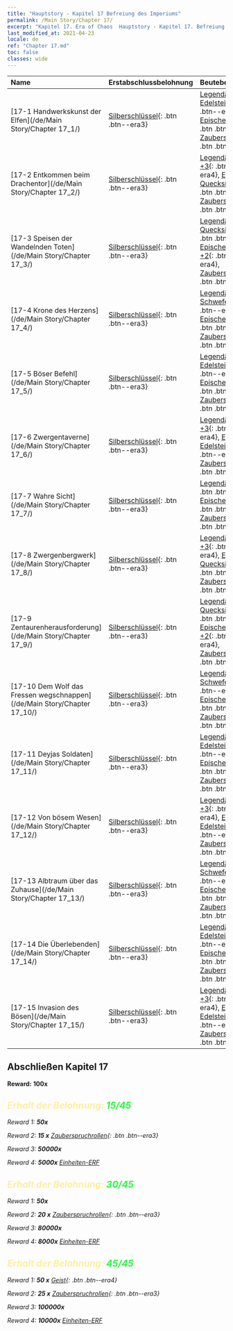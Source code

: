 ```yaml
---
title: "Hauptstory - Kapitel 17 Befreiung des Imperiums"
permalink: /Main Story/Chapter 17/
excerpt: "Kapitel 17. Era of Chaos  Hauptstory - Kapitel 17. Befreiung des Imperiums"
last_modified_at: 2021-04-23
locale: de
ref: "Chapter 17.md"
toc: false
classes: wide
---
```


  | Name |  Erstabschlussbelohnung | Beutebelohnung |
  |:------------|:------------|:------------| 
  | [17-1 Handwerkskunst der Elfen](/de/Main Story/Chapter 17_1/) | [Silberschlüssel](/ItemsDE/con_693/){: .btn .btn--era3} | [Legendäre Edelsteine +3](/ItemsDE/mat_58/){: .btn .btn--era4}, [Epischer Kristall +2](/ItemsDE/mat_52/){: .btn .btn--era4}, [Zauberspruchrollen](/ItemsDE/con_694/){: .btn .btn--era3} |
  | [17-2 Entkommen beim Drachentor](/de/Main Story/Chapter 17_2/) | [Silberschlüssel](/ItemsDE/con_693/){: .btn .btn--era3} | [Legendäres Holz +3](/ItemsDE/mat_55/){: .btn .btn--era4}, [Episches Quecksilber +2](/ItemsDE/mat_49/){: .btn .btn--era4}, [Zauberspruchrollen](/ItemsDE/con_694/){: .btn .btn--era3} |
  | [17-3 Speisen der Wandelnden Toten](/de/Main Story/Chapter 17_3/) | [Silberschlüssel](/ItemsDE/con_693/){: .btn .btn--era3} | [Legendäres Quecksilber +3](/ItemsDE/mat_56/){: .btn .btn--era4}, [Epischer Schwefel +2](/ItemsDE/mat_50/){: .btn .btn--era4}, [Zauberspruchrollen](/ItemsDE/con_694/){: .btn .btn--era3} |
  | [17-4 Krone des Herzens](/de/Main Story/Chapter 17_4/) | [Silberschlüssel](/ItemsDE/con_693/){: .btn .btn--era3} | [Legendärer Schwefel +3](/ItemsDE/mat_57/){: .btn .btn--era4}, [Episches Erz +2](/ItemsDE/mat_47/){: .btn .btn--era4}, [Zauberspruchrollen](/ItemsDE/con_694/){: .btn .btn--era3} |
  | [17-5 Böser Befehl](/de/Main Story/Chapter 17_5/) | [Silberschlüssel](/ItemsDE/con_693/){: .btn .btn--era3} | [Legendäre Edelsteine +3](/ItemsDE/mat_58/){: .btn .btn--era4}, [Epischer Kristall +2](/ItemsDE/mat_52/){: .btn .btn--era4}, [Zauberspruchrollen](/ItemsDE/con_694/){: .btn .btn--era3} |
  | [17-6 Zwergentaverne](/de/Main Story/Chapter 17_6/) | [Silberschlüssel](/ItemsDE/con_693/){: .btn .btn--era3} | [Legendärer Kristall +3](/ItemsDE/mat_59/){: .btn .btn--era4}, [Epische Edelsteine +2](/ItemsDE/mat_51/){: .btn .btn--era4}, [Zauberspruchrollen](/ItemsDE/con_694/){: .btn .btn--era3} |
  | [17-7 Wahre Sicht](/de/Main Story/Chapter 17_7/) | [Silberschlüssel](/ItemsDE/con_693/){: .btn .btn--era3} | [Legendäres Erz +3](/ItemsDE/mat_54/){: .btn .btn--era4}, [Episches Holz +2](/ItemsDE/mat_48/){: .btn .btn--era4}, [Zauberspruchrollen](/ItemsDE/con_694/){: .btn .btn--era3} |
  | [17-8 Zwergenbergwerk](/de/Main Story/Chapter 17_8/) | [Silberschlüssel](/ItemsDE/con_693/){: .btn .btn--era3} | [Legendäres Holz +3](/ItemsDE/mat_55/){: .btn .btn--era4}, [Episches Quecksilber +2](/ItemsDE/mat_49/){: .btn .btn--era4}, [Zauberspruchrollen](/ItemsDE/con_694/){: .btn .btn--era3} |
  | [17-9 Zentaurenherausforderung](/de/Main Story/Chapter 17_9/) | [Silberschlüssel](/ItemsDE/con_693/){: .btn .btn--era3} | [Legendäres Quecksilber +3](/ItemsDE/mat_56/){: .btn .btn--era4}, [Epischer Schwefel +2](/ItemsDE/mat_50/){: .btn .btn--era4}, [Zauberspruchrollen](/ItemsDE/con_694/){: .btn .btn--era3} |
  | [17-10 Dem Wolf das Fressen wegschnappen](/de/Main Story/Chapter 17_10/) | [Silberschlüssel](/ItemsDE/con_693/){: .btn .btn--era3} | [Legendärer Schwefel +3](/ItemsDE/mat_57/){: .btn .btn--era4}, [Episches Erz +2](/ItemsDE/mat_47/){: .btn .btn--era4}, [Zauberspruchrollen](/ItemsDE/con_694/){: .btn .btn--era3} |
  | [17-11 Deyjas Soldaten](/de/Main Story/Chapter 17_11/) | [Silberschlüssel](/ItemsDE/con_693/){: .btn .btn--era3} | [Legendäre Edelsteine +3](/ItemsDE/mat_58/){: .btn .btn--era4}, [Epischer Kristall +2](/ItemsDE/mat_52/){: .btn .btn--era4}, [Zauberspruchrollen](/ItemsDE/con_694/){: .btn .btn--era3} |
  | [17-12 Von bösem Wesen](/de/Main Story/Chapter 17_12/) | [Silberschlüssel](/ItemsDE/con_693/){: .btn .btn--era3} | [Legendärer Kristall +3](/ItemsDE/mat_59/){: .btn .btn--era4}, [Epische Edelsteine +2](/ItemsDE/mat_51/){: .btn .btn--era4}, [Zauberspruchrollen](/ItemsDE/con_694/){: .btn .btn--era3} |
  | [17-13 Albtraum über das Zuhause](/de/Main Story/Chapter 17_13/) | [Silberschlüssel](/ItemsDE/con_693/){: .btn .btn--era3} | [Legendärer Schwefel +3](/ItemsDE/mat_57/){: .btn .btn--era4}, [Episches Erz +2](/ItemsDE/mat_47/){: .btn .btn--era4}, [Zauberspruchrollen](/ItemsDE/con_694/){: .btn .btn--era3} |
  | [17-14 Die Überlebenden](/de/Main Story/Chapter 17_14/) | [Silberschlüssel](/ItemsDE/con_693/){: .btn .btn--era3} | [Legendäre Edelsteine +3](/ItemsDE/mat_58/){: .btn .btn--era4}, [Epischer Kristall +2](/ItemsDE/mat_52/){: .btn .btn--era4}, [Zauberspruchrollen](/ItemsDE/con_694/){: .btn .btn--era3} |
  | [17-15 Invasion des Bösen](/de/Main Story/Chapter 17_15/) | [Silberschlüssel](/ItemsDE/con_693/){: .btn .btn--era3} | [Legendärer Kristall +3](/ItemsDE/mat_59/){: .btn .btn--era4}, [Epische Edelsteine +2](/ItemsDE/mat_51/){: .btn .btn--era4}, [Zauberspruchrollen](/ItemsDE/con_694/){: .btn .btn--era3} |


## Abschließen Kapitel 17

 **Reward:**  **100x** <i class="fas fa-gem"/>



## <span style="color: #ffeea0">Erhalt der Belohnung: </span><span style="color: #27f73a">15/45</span>

 Reward 1:  **50x** <i class="fas fa-gem"/>

 Reward 2: **15 x** [Zauberspruchrollen](/ItemsDE/con_694/){: .btn .btn--era3}

 Reward 3:  **50000x** <i class="fas fa-coins"/>

 Reward 4:  **5000x** [Einheiten-ERF](/ItemsDE/con_902/)



## <span style="color: #ffeea0">Erhalt der Belohnung: </span><span style="color: #27f73a">30/45</span>

 Reward 1:  **50x** <i class="fas fa-gem"/>

 Reward 2: **20 x** [Zauberspruchrollen](/ItemsDE/con_694/){: .btn .btn--era3}

 Reward 3:  **80000x** <i class="fas fa-coins"/>

 Reward 4:  **8000x** [Einheiten-ERF](/ItemsDE/con_902/)



## <span style="color: #ffeea0">Erhalt der Belohnung: </span><span style="color: #27f73a">45/45</span>

 Reward 1: **50 x** [Geist](/ItemsDE/unt_210/){: .btn .btn--era4}

 Reward 2: **25 x** [Zauberspruchrollen](/ItemsDE/con_694/){: .btn .btn--era3}

 Reward 3:  **100000x** <i class="fas fa-coins"/>

 Reward 4:  **10000x** [Einheiten-ERF](/ItemsDE/con_902/)


